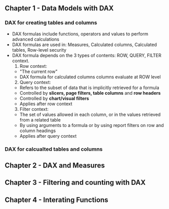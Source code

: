 ## Chapter 1 - Data Models with DAX
### DAX for creating tables and columns 
- DAX formulas include functions, operators and values to perform advanced calculations
- DAX formulas are used in: Measures, Calculated columns, Calculated tables, Row-level security
- DAX formula depends on the 3 types of contents: ROW, QUERY, FILTER context.
  1. Row context:
    - "The current row"
    - DAX formula for calculated columns columns evaluate at ROW level
  2. Query context:
    - Refers to the subset of data that is implicitly retrieved for a formula
    - Controlled by **slicers, page filters, table columns** and **row headers**
    - Controlled by **chart/visual filters**
    - Applies after row context
  3. Filter context:
    - The set of values allowed in each column, or in the values retrieved from a related table
    - By using arguments to a formula or by using report filters on row and column headings
    - Applies after query context

### DAX for calcualted tables and columns
## Chapter 2 - DAX and Measures 
## Chapter 3 - Filtering and counting with DAX 
## Chapter 4 - Interating Functions 
